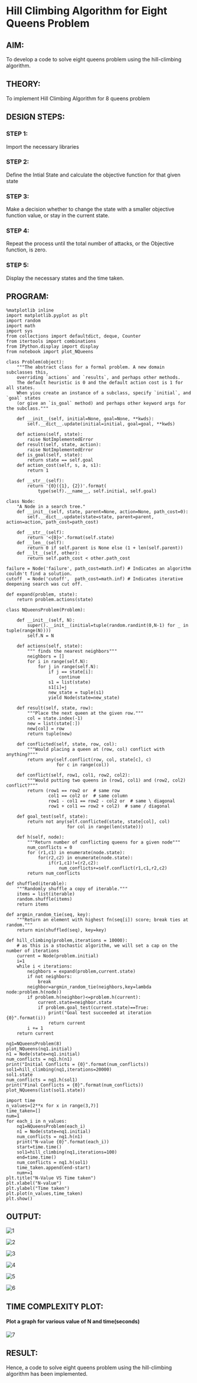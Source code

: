 # Hill Climbing Algorithm for Eight Queens Problem
## AIM:
To develop a code to solve eight queens problem using the hill-climbing algorithm.

## THEORY:
To implement Hill Climbing Algorithm for 8 queens problem

## DESIGN STEPS:
### STEP 1:
Import the necessary libraries

### STEP 2:
Define the Intial State and calculate the objective function for that given state
### STEP 3:
Make a decision whether to change the state with a smaller objective function value, or stay in the current state.
### STEP 4:
Repeat the process until the total number of attacks, or the Objective function, is zero.
### STEP 5:
Display the necessary states and the time taken.
## PROGRAM:
```
%matplotlib inline
import matplotlib.pyplot as plt
import random
import math
import sys
from collections import defaultdict, deque, Counter
from itertools import combinations
from IPython.display import display
from notebook import plot_NQueens

class Problem(object):
    """The abstract class for a formal problem. A new domain subclasses this,
    overriding `actions` and `results`, and perhaps other methods.
    The default heuristic is 0 and the default action cost is 1 for all states.
    When yiou create an instance of a subclass, specify `initial`, and `goal` states 
    (or give an `is_goal` method) and perhaps other keyword args for the subclass."""

    def __init__(self, initial=None, goal=None, **kwds): 
        self.__dict__.update(initial=initial, goal=goal, **kwds) 
        
    def actions(self, state):        
        raise NotImplementedError
    def result(self, state, action): 
        raise NotImplementedError
    def is_goal(self, state):        
        return state == self.goal
    def action_cost(self, s, a, s1): 
        return 1
    
    def __str__(self):
        return '{0}({1}, {2})'.format(
            type(self).__name__, self.initial, self.goal)
            
class Node:
    "A Node in a search tree."
    def __init__(self, state, parent=None, action=None, path_cost=0):
        self.__dict__.update(state=state, parent=parent, action=action, path_cost=path_cost)

    def __str__(self): 
        return '<{0}>'.format(self.state)
    def __len__(self): 
        return 0 if self.parent is None else (1 + len(self.parent))
    def __lt__(self, other): 
        return self.path_cost < other.path_cost

failure = Node('failure', path_cost=math.inf) # Indicates an algorithm couldn't find a solution.
cutoff  = Node('cutoff',  path_cost=math.inf) # Indicates iterative deepening search was cut off.

def expand(problem, state):
    return problem.actions(state)
    
class NQueensProblem(Problem):

    def __init__(self, N):
        super().__init__(initial=tuple(random.randint(0,N-1) for _ in tuple(range(N))))
        self.N = N

    def actions(self, state):
        """ finds the nearest neighbors"""
        neighbors = []
        for i in range(self.N):
            for j in range(self.N):
                if j == state[i]:
                    continue
                s1 = list(state)
                s1[i]=j
                new_state = tuple(s1)
                yield Node(state=new_state)

    def result(self, state, row):
        """Place the next queen at the given row."""
        col = state.index(-1)
        new = list(state[:])
        new[col] = row
        return tuple(new)

    def conflicted(self, state, row, col):
        """Would placing a queen at (row, col) conflict with anything?"""
        return any(self.conflict(row, col, state[c], c)
                   for c in range(col))

    def conflict(self, row1, col1, row2, col2):
        """Would putting two queens in (row1, col1) and (row2, col2) conflict?"""
        return (row1 == row2 or  # same row
                col1 == col2 or  # same column
                row1 - col1 == row2 - col2 or  # same \ diagonal
                row1 + col1 == row2 + col2)  # same / diagonal

    def goal_test(self, state):
        return not any(self.conflicted(state, state[col], col)
                       for col in range(len(state)))

    def h(self, node):
        """Return number of conflicting queens for a given node"""
        num_conflicts = 0
        for (r1,c1) in enumerate(node.state):
            for(r2,c2) in enumerate(node.state):
                if(r1,c1)!=(r2,c2):
                    num_conflicts+=self.conflict(r1,c1,r2,c2)
        return num_conflicts
        
def shuffled(iterable):
    """Randomly shuffle a copy of iterable."""
    items = list(iterable)
    random.shuffle(items)
    return items
    
def argmin_random_tie(seq, key):
    """Return an element with highest fn(seq[i]) score; break ties at random."""
    return min(shuffled(seq), key=key)
    
def hill_climbing(problem,iterations = 10000):
    # as this is a stochastic algorithm, we will set a cap on the number of iterations        
    current = Node(problem.initial)
    i=1
    while i < iterations:
        neighbors = expand(problem,current.state)
        if not neighbors:
            break
        neighbor=argmin_random_tie(neighbors,key=lambda node:problem.h(node))
        if problem.h(neighbor)<=problem.h(current):
            current.state=neighbor.state
            if problem.goal_test(current.state)==True:
                print("Goal test succeeded at iteration {0}".format(i))
                return current
        i += 1        
    return current
    
nq1=NQueensProblem(8)
plot_NQueens(nq1.initial)
n1 = Node(state=nq1.initial)
num_conflicts = nq1.h(n1)
print("Initial Conflicts = {0}".format(num_conflicts))
sol1=hill_climbing(nq1,iterations=20000)
sol1.state
num_conflicts = nq1.h(sol1)
print("Final Conflicts = {0}".format(num_conflicts))
plot_NQueens(list(sol1.state))

import time
n_values=[2**x for x in range(3,7)]
time_taken=[]
num=1
for each_i in n_values:
    nq1=NQueensProblem(each_i)
    n1 = Node(state=nq1.initial)
    num_conflicts = nq1.h(n1)
    print("N-value {0}".format(each_i))
    start=time.time()
    sol1=hill_climbing(nq1,iterations=100)
    end=time.time()
    num_conflicts = nq1.h(sol1)
    time_taken.append(end-start)
    num+=1
plt.title("N-Value VS Time taken")
plt.xlabel("N-value")
plt.ylabel("Time taken")
plt.plot(n_values,time_taken)
plt.show()
```

## OUTPUT:

![1](https://user-images.githubusercontent.com/75234991/169823591-41642bfb-9e2b-4410-a0e0-d7af8fbaa386.jpg)

![2](https://user-images.githubusercontent.com/75234991/169823604-702db88c-c1c7-440e-b77c-a788c87c5ea9.jpg)

![3](https://user-images.githubusercontent.com/75234991/169823624-8520d206-8c96-47ad-bc97-0850747761aa.jpg)

![4](https://user-images.githubusercontent.com/75234991/169823638-10957ce3-35ae-4917-9c5d-3b2f1d7ceccc.jpg)

![5](https://user-images.githubusercontent.com/75234991/169823679-590649a5-1480-4b20-a610-f186e7855929.jpg)

![6](https://user-images.githubusercontent.com/75234991/169823706-bfa14c86-ee2d-4fe3-84a0-69032f633319.jpg)


## TIME COMPLEXITY PLOT:
#### Plot a graph for various value of N and time(seconds)

![7](https://user-images.githubusercontent.com/75234991/169823731-84e70f69-a78e-4f29-bea2-6556cfce7353.jpg)

## RESULT:
Hence, a code to solve eight queens problem using the hill-climbing algorithm has been implemented.
